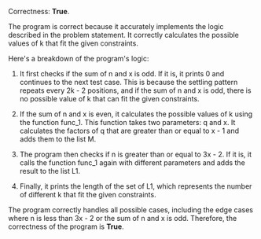 Correctness: **True**.

The program is correct because it accurately implements the logic described in the problem statement. It correctly calculates the possible values of k that fit the given constraints.

Here's a breakdown of the program's logic:

1. It first checks if the sum of n and x is odd. If it is, it prints 0 and continues to the next test case. This is because the settling pattern repeats every 2k - 2 positions, and if the sum of n and x is odd, there is no possible value of k that can fit the given constraints.

2. If the sum of n and x is even, it calculates the possible values of k using the function func_1. This function takes two parameters: q and x. It calculates the factors of q that are greater than or equal to x - 1 and adds them to the list M.

3. The program then checks if n is greater than or equal to 3x - 2. If it is, it calls the function func_1 again with different parameters and adds the result to the list L1.

4. Finally, it prints the length of the set of L1, which represents the number of different k that fit the given constraints.

The program correctly handles all possible cases, including the edge cases where n is less than 3x - 2 or the sum of n and x is odd. Therefore, the correctness of the program is **True**.